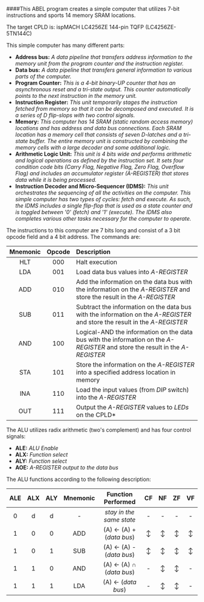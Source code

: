 ####This ABEL program creates a simple computer that utilizes 7-bit instructions and sports 14 memory SRAM locations.

The target CPLD is: ispMACH LC4256ZE 144-pin TQFP (LC4256ZE-5TN144C)

This simple computer has many different parts:
* **Address bus:** *A data pipeline that transfers address information to the memory unit from the program counter and the instruction register.*
* **Data bus:** *A data pipeline that transfers general information to various parts of the computer.*
* **Program Counter:** *This is a 4-bit binary-UP counter that has an asynchronous reset and a tri-state output. This counter automatically points to the next instruction in the memory unit.*
* **Instruction Register:** *This unit temporarily stages the instruction fetched from memory so that it can be decomposed and executed. It is a series of D flip-slops with two control signals.*
* **Memory:** *This computer has 14 SRAM (static random access memory) locations and has address and data bus connections. Each SRAM location has a memory cell that consists of seven D-latches and a tri-state buffer. The entire memory unit is constructed by combining the memory cells with a large decoder and some additional logic.*
* **Arithmetic Logic Unit:** *This unit is 4 bits wide and performs arithmetic and logical operations as defined by the instruction set. It sets four condition code bits (Carry Flag, Negative Flag, Zero Flag, Overflow Flag) and includes an accumulator register (A-REGISTER) that stores data while it is being processed.*
* **Instruction Decoder and Micro-Sequencer (IDMS):** *This unit orchestrates the sequencing of all the activities on the computer. This simple computer has two types of cycles: fetch and execute. As such, the IDMS includes a single flip-flop that is used as a state counter and is toggled between '0' (fetch) and '1' (execute). The IDMS also completes various other tasks necessary for the computer to operate.*

The instructions to this computer are 7 bits long and consist of a 3 bit opcode field and a 4 bit address. The commands are:

| Mnemonic | Opcode | Description |
| :------: | :----: | :--------- |
| HLT | 000 | Halt execution |
| LDA | 001 | Load data bus values into *A-REGISTER* |
| ADD | 010 | Add the information on the data bus with the information on the *A-REGISTER* and store the result in the *A-REGISTER* |
| SUB | 011 | Subtract the information on the data bus with the information on the *A-REGISTER* and store the result in the *A-REGISTER* |
| AND | 100 | Logical-AND the information on the data bus with the information on the *A-REGISTER* and store the result in the *A-REGISTER* |
| STA | 101 | Store the information on the *A-REGISTER* into a specified address location in memory |
| INA | 110 | Load the input values (from *DIP* switch) into the *A-REGISTER* |
| OUT | 111 | Output the *A-REGISTER* values to *LEDs* on the CPLD* |

The ALU utilizes radix arithmetic (two's complement) and has four control signals:
* **ALE:** *ALU Enable*
* **ALX:** *Function select*
* **ALY:** *Function select*
* **AOE:** *A-REGISTER output to the data bus*

The ALU functions according to the following description:

|  ALE  |  ALX  |  ALY  |  Mnemonic  |           Function Performed           |    CF	 |    NF	|    ZF	   |    VF	  |
| :---: | :---: | :---: | :--------: | :------------------------------------: | :------: | :------: | :------: | :------: |
| 0     | d     | d     | -          | *stay in the same state*   			  | -    	 | -    	| -    	   | - 	      |
| 1     | 0     | 0     | ADD        | (A) &#x2190; (A) + (*data bus*)  	  | &#x2195; | &#x2195; | &#x2195; | &#x2195; |
| 1     | 0     | 1     | SUB        | (A) &#x2190; (A) - (*data bus*)  	  | &#x2195; | &#x2195; | &#x2195; | &#x2195; |
| 1     | 1     | 0     | AND        | (A) &#x2190; (A) &#x2229; (*data bus*) | -    	 | &#x2195; | &#x2195; | -    	  |
| 1     | 1     | 1     | LDA        | (A) &#x2190; (*data bus*)        	  | -    	 | &#x2195; | &#x2195; | -   	  |
